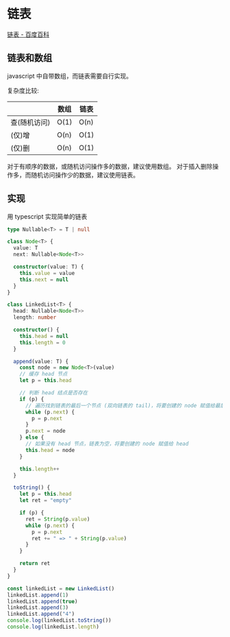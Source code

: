 # 链表

[链表 - 百度百科](https://baike.baidu.com/item/%E9%93%BE%E8%A1%A8/9794473?fr=aladdin)

## 链表和数组

javascript 中自带数组，而链表需要自行实现。

复杂度比较:

|              | 数组 | 链表 |
| ------------ | ---- | ---- |
| 查(随机访问) | O(1) | O(n) |
| (仅)增       | O(n) | O(1) |
| (仅)删       | O(n) | O(1) |

对于有顺序的数据，或随机访问操作多的数据，建议使用数组。
对于插入删除操作多，而随机访问操作少的数据，建议使用链表。

## 实现

用 typescript 实现简单的链表

```typescript
type Nullable<T> = T | null

class Node<T> {
  value: T
  next: Nullable<Node<T>>

  constructor(value: T) {
    this.value = value
    this.next = null
  }
}

class LinkedList<T> {
  head: Nullable<Node<T>>
  length: number

  constructor() {
    this.head = null
    this.length = 0
  }

  append(value: T) {
    const node = new Node<T>(value)
    // 缓存 head 节点
    let p = this.head

    // 判断 head 结点是否存在
    if (p) {
      // 遍历找到链表的最后一个节点 (双向链表的 tail)，将要创建的 node 赋值给最后一个节点的 next
      while (p.next) {
        p = p.next
      }
      p.next = node
    } else {
      // 如果没有 head 节点，链表为空，将要创建的 node 赋值给 head
      this.head = node
    }

    this.length++
  }

  toString() {
    let p = this.head
    let ret = "empty"

    if (p) {
      ret = String(p.value)
      while (p.next) {
        p = p.next
        ret += " => " + String(p.value)
      }
    }

    return ret
  }
}

const linkedList = new LinkedList()
linkedList.append(1)
linkedList.append(true)
linkedList.append(3)
linkedList.append("4")
console.log(linkedList.toString())
console.log(linkedList.length)
```
